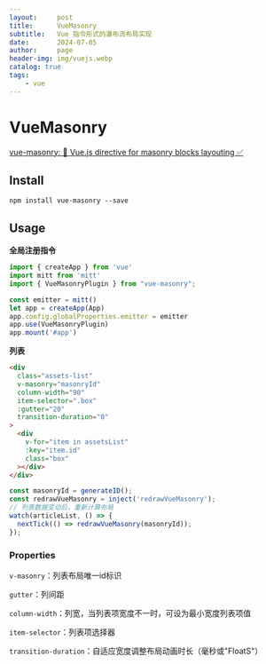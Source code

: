 ```yaml
---
layout:     post
title:      VueMasonry
subtitle:   Vue 指令形式的瀑布流布局实现
date:       2024-07-05
author:     page
header-img: img/vuejs.webp
catalog: true
tags:
    - vue
---
```


# VueMasonry

[vue-masonry: 💠 Vue.js directive for masonry blocks layouting ✅](https://github.com/shershen08/vue-masonry)

## Install

```shell
npm install vue-masonry --save 
```

## Usage

**全局注册指令**

```js
import { createApp } from 'vue'
import mitt from 'mitt'
import { VueMasonryPlugin } from "vue-masonry";

const emitter = mitt()
let app = createApp(App)
app.config.globalProperties.emitter = emitter
app.use(VueMasonryPlugin)
app.mount('#app')
```

**列表**

```html
<div
  class="assets-list"
  v-masonry="masonryId"
  column-width="90"
  item-selector=".box"
  :gutter="20"
  transition-duration="0"
>
  <div
    v-for="item in assetsList"
    :key="item.id"
    class="box"
  ></div>
</div>
```

```js
const masonryId = generateID();
const redrawVueMasonry = inject('redrawVueMasonry');
// 列表数据变动后，重新计算布局
watch(articleList, () => {
  nextTick(() => redrawVueMasonry(masonryId));
});
```

### Properties

`v-masonry`：列表布局唯一id标识

`gutter`：列间距

`column-width`：列宽，当列表项宽度不一时，可设为最小宽度列表项值

`item-selector`：列表项选择器

`transition-duration`：自适应宽度调整布局动画时长（毫秒或"FloatS"）
